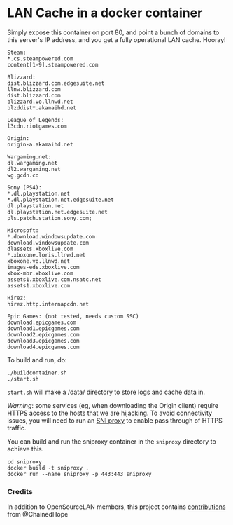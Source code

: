 # LAN Cache in a docker container

Simply expose this container on port 80, and point a bunch of domains to this server's IP address, 
and you get a fully operational LAN cache. Hooray!

```
Steam:
*.cs.steampowered.com
content[1-9].steampowered.com

Blizzard:
dist.blizzard.com.edgesuite.net
llnw.blizzard.com
dist.blizzard.com
blizzard.vo.llnwd.net
blzddist*.akamaihd.net

League of Legends:
l3cdn.riotgames.com

Origin:
origin-a.akamaihd.net

Wargaming.net:
dl.wargaming.net
dl2.wargaming.net
wg.gcdn.co

Sony (PS4):
*.dl.playstation.net 
*.dl.playstation.net.edgesuite.net 
dl.playstation.net 
dl.playstation.net.edgesuite.net 
pls.patch.station.sony.com;

Microsoft:
*.download.windowsupdate.com 
download.windowsupdate.com 
dlassets.xboxlive.com 
*.xboxone.loris.llnwd.net 
xboxone.vo.llnwd.net 
images-eds.xboxlive.com 
xbox-mbr.xboxlive.com 
assets1.xboxlive.com.nsatc.net 
assets1.xboxlive.com

Hirez:
hirez.http.internapcdn.net

Epic Games: (not tested, needs custom SSC)
download.epicgames.com 
download1.epicgames.com 
download2.epicgames.com 
download3.epicgames.com 
download4.epicgames.com 
```

To build and run, do:
```
./buildcontainer.sh
./start.sh
```

`start.sh` will make a /data/ directory to store logs and cache data in. 

*Warning*: some services (eg, when downloading the Origin client) require HTTPS access to the 
hosts that we are hijacking. To avoid connectivity issues, you will need to run an 
[SNI proxy](https://github.com/dlundquist/sniproxy) to enable pass through of HTTPS traffic. 

You can build and run the sniproxy container in the `sniproxy` directory to achieve this. 

```
cd sniproxy
docker build -t sniproxy .
docker run --name sniproxy -p 443:443 sniproxy
```
### Credits
In addition to OpenSourceLAN members, this project contains [contributions](https://github.com/OpenSourceLAN/origin-docker/pull/1) from @ChainedHope

